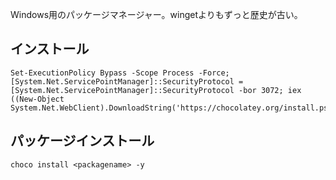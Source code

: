 Windows用のパッケージマネージャー。wingetよりもずっと歴史が古い。

## インストール
```
Set-ExecutionPolicy Bypass -Scope Process -Force; [System.Net.ServicePointManager]::SecurityProtocol = [System.Net.ServicePointManager]::SecurityProtocol -bor 3072; iex ((New-Object System.Net.WebClient).DownloadString('https://chocolatey.org/install.ps1'))
```

## パッケージインストール
```
choco install <packagename> -y
```
